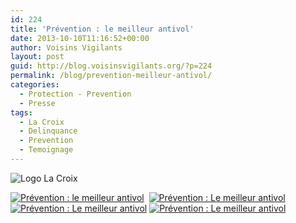 ```yaml
---
id: 224
title: 'Prévention : le meilleur antivol'
date: 2013-10-10T11:16:52+00:00
author: Voisins Vigilants
layout: post
guid: http://blog.voisinsvigilants.org/?p=224
permalink: /blog/prevention-meilleur-antivol/
categories:
  - Protection - Prevention
  - Presse
tags:
  - La Croix
  - Delinquance
  - Prevention
  - Temoignage
---
```

<img class="alignnone wp-image-232 size-medium" src="./../../images/2014/09/Logo-La-Croix.jpg" alt="Logo La Croix" />

<a href="./../../images/2014/09/Article-La-Croix-page1.jpg" target="_blank"><img class="alignnone size-full wp-image-236" src="./../../images/2014/09/Article-La-Croix-page1.jpg" alt="Prévention : le meilleur antivol"/></a>  <a href="./../../images/2014/09/Article-La-Croix-page-2.jpg" target="_blank"><img class="alignnone size-full wp-image-227" src="./../../images/2014/09/Article-La-Croix-page-2.jpg" alt="Prévention : Le meilleur antivol" /></a> <a href="./../../images/2014/09/Article-La-Croix-page-3.jpg" target="_blank"><img class="alignnone size-full wp-image-228" src="./../../images/2014/09/Article-La-Croix-page-3.jpg" alt="Prévention : Le meilleur antivol" /></a> <a href="./../../images/2014/09/Article-La-Croix-page-4.jpg" target="_blank"><img class="alignnone size-full wp-image-229" src="./../../images/2014/09/Article-La-Croix-page-4.jpg" alt="Prévention : Le meilleur antivol" /></a>
